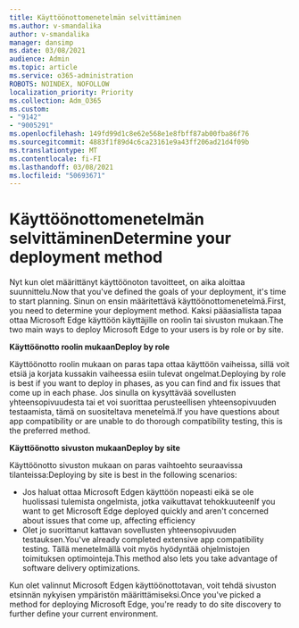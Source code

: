 ```yaml
---
title: Käyttöönottomenetelmän selvittäminen
ms.author: v-smandalika
author: v-smandalika
manager: dansimp
ms.date: 03/08/2021
audience: Admin
ms.topic: article
ms.service: o365-administration
ROBOTS: NOINDEX, NOFOLLOW
localization_priority: Priority
ms.collection: Adm_O365
ms.custom:
- "9142"
- "9005291"
ms.openlocfilehash: 149fd99d1c8e62e568e1e8fbff87ab00fba86f76
ms.sourcegitcommit: 4883f1f89d4c6ca23161e9a43ff206ad21d4f09b
ms.translationtype: MT
ms.contentlocale: fi-FI
ms.lasthandoff: 03/08/2021
ms.locfileid: "50693671"
---
```

# <a name="determine-your-deployment-method"></a><span data-ttu-id="2f9f4-102">Käyttöönottomenetelmän selvittäminen</span><span class="sxs-lookup"><span data-stu-id="2f9f4-102">Determine your deployment method</span></span>

<span data-ttu-id="2f9f4-103">Nyt kun olet määrittänyt käyttöönoton tavoitteet, on aika aloittaa suunnittelu.</span><span class="sxs-lookup"><span data-stu-id="2f9f4-103">Now that you've defined the goals of your deployment, it's time to start planning.</span></span> <span data-ttu-id="2f9f4-104">Sinun on ensin määritettävä käyttöönottomenetelmä.</span><span class="sxs-lookup"><span data-stu-id="2f9f4-104">First, you need to determine your deployment method.</span></span> <span data-ttu-id="2f9f4-105">Kaksi pääasiallista tapaa ottaa Microsoft Edge käyttöön käyttäjille on roolin tai sivuston mukaan.</span><span class="sxs-lookup"><span data-stu-id="2f9f4-105">The two main ways to deploy Microsoft Edge to your users is by role or by site.</span></span>

<span data-ttu-id="2f9f4-106">**Käyttöönotto roolin mukaan**</span><span class="sxs-lookup"><span data-stu-id="2f9f4-106">**Deploy by role**</span></span>

<span data-ttu-id="2f9f4-107">Käyttöönotto roolin mukaan on paras tapa ottaa käyttöön vaiheissa, sillä voit etsiä ja korjata kussakin vaiheessa esiin tulevat ongelmat.</span><span class="sxs-lookup"><span data-stu-id="2f9f4-107">Deploying by role is best if you want to deploy in phases, as you can find and fix issues that come up in each phase.</span></span> <span data-ttu-id="2f9f4-108">Jos sinulla on kysyttävää sovellusten yhteensopivuudesta tai et voi suorittaa perusteellisen yhteensopivuuden testaamista, tämä on suositeltava menetelmä.</span><span class="sxs-lookup"><span data-stu-id="2f9f4-108">If you have questions about app compatibility or are unable to do thorough compatibility testing, this is the preferred method.</span></span>

<span data-ttu-id="2f9f4-109">**Käyttöönotto sivuston mukaan**</span><span class="sxs-lookup"><span data-stu-id="2f9f4-109">**Deploy by site**</span></span>

<span data-ttu-id="2f9f4-110">Käyttöönotto sivuston mukaan on paras vaihtoehto seuraavissa tilanteissa:</span><span class="sxs-lookup"><span data-stu-id="2f9f4-110">Deploying by site is best in the following scenarios:</span></span>
- <span data-ttu-id="2f9f4-111">Jos haluat ottaa Microsoft Edgen käyttöön nopeasti eikä se ole huolissasi tulemista ongelmista, jotka vaikuttavat tehokkuuteen</span><span class="sxs-lookup"><span data-stu-id="2f9f4-111">If you want to get Microsoft Edge deployed quickly and aren't concerned about issues that come up, affecting efficiency</span></span>
- <span data-ttu-id="2f9f4-112">Olet jo suorittanut kattavan sovellusten yhteensopivuuden testauksen.</span><span class="sxs-lookup"><span data-stu-id="2f9f4-112">You've already completed extensive app compatibility testing.</span></span> <span data-ttu-id="2f9f4-113">Tällä menetelmällä voit myös hyödyntää ohjelmistojen toimituksen optimointeja.</span><span class="sxs-lookup"><span data-stu-id="2f9f4-113">This method also lets you take advantage of software delivery optimizations.</span></span>

<span data-ttu-id="2f9f4-114">Kun olet valinnut Microsoft Edgen käyttöönottotavan, voit tehdä sivuston etsinnän nykyisen ympäristön määrittämiseksi.</span><span class="sxs-lookup"><span data-stu-id="2f9f4-114">Once you've picked a method for deploying Microsoft Edge, you're ready to do site discovery to further define your current environment.</span></span>
